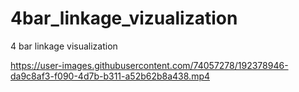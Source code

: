 # 4bar_linkage_vizualization
4 bar linkage visualization


https://user-images.githubusercontent.com/74057278/192378946-da9c8af3-f090-4d7b-b311-a52b62b8a438.mp4

